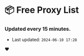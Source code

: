 # :package: Free Proxy List
### Updated every 15 minutes.

- Last updated: `2024-06-10 17:28`

:heart:
